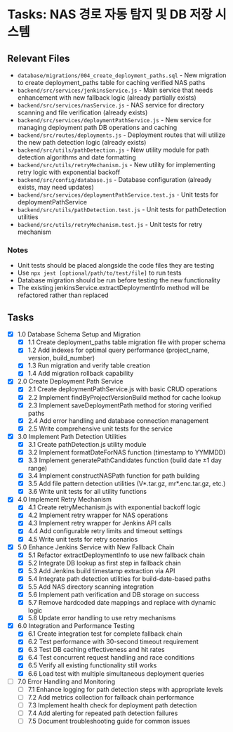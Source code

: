 # Tasks: NAS 경로 자동 탐지 및 DB 저장 시스템

## Relevant Files

- `database/migrations/004_create_deployment_paths.sql` - New migration to create deployment_paths table for caching verified NAS paths
- `backend/src/services/jenkinsService.js` - Main service that needs enhancement with new fallback logic (already partially exists)
- `backend/src/services/nasService.js` - NAS service for directory scanning and file verification (already exists)
- `backend/src/services/deploymentPathService.js` - New service for managing deployment path DB operations and caching
- `backend/src/routes/deployments.js` - Deployment routes that will utilize the new path detection logic (already exists)
- `backend/src/utils/pathDetection.js` - New utility module for path detection algorithms and date formatting
- `backend/src/utils/retryMechanism.js` - New utility for implementing retry logic with exponential backoff
- `backend/src/config/database.js` - Database configuration (already exists, may need updates)
- `backend/src/services/deploymentPathService.test.js` - Unit tests for deploymentPathService
- `backend/src/utils/pathDetection.test.js` - Unit tests for pathDetection utilities
- `backend/src/utils/retryMechanism.test.js` - Unit tests for retry mechanism

### Notes

- Unit tests should be placed alongside the code files they are testing
- Use `npx jest [optional/path/to/test/file]` to run tests
- Database migration should be run before testing the new functionality
- The existing jenkinsService.extractDeploymentInfo method will be refactored rather than replaced

## Tasks

- [x] 1.0 Database Schema Setup and Migration
  - [x] 1.1 Create deployment_paths table migration file with proper schema
  - [x] 1.2 Add indexes for optimal query performance (project_name, version, build_number)
  - [x] 1.3 Run migration and verify table creation
  - [x] 1.4 Add migration rollback capability

- [x] 2.0 Create Deployment Path Service
  - [x] 2.1 Create deploymentPathService.js with basic CRUD operations
  - [x] 2.2 Implement findByProjectVersionBuild method for cache lookup
  - [x] 2.3 Implement saveDeploymentPath method for storing verified paths
  - [x] 2.4 Add error handling and database connection management
  - [x] 2.5 Write comprehensive unit tests for the service

- [x] 3.0 Implement Path Detection Utilities
  - [x] 3.1 Create pathDetection.js utility module
  - [x] 3.2 Implement formatDateForNAS function (timestamp to YYMMDD)
  - [x] 3.3 Implement generatePathCandidates function (build date ±1 day range)
  - [x] 3.4 Implement constructNASPath function for path building
  - [x] 3.5 Add file pattern detection utilities (V*.tar.gz, mr*.enc.tar.gz, etc.)
  - [x] 3.6 Write unit tests for all utility functions

- [x] 4.0 Implement Retry Mechanism
  - [x] 4.1 Create retryMechanism.js with exponential backoff logic
  - [x] 4.2 Implement retry wrapper for NAS operations
  - [x] 4.3 Implement retry wrapper for Jenkins API calls
  - [x] 4.4 Add configurable retry limits and timeout settings
  - [x] 4.5 Write unit tests for retry scenarios

- [x] 5.0 Enhance Jenkins Service with New Fallback Chain
  - [x] 5.1 Refactor extractDeploymentInfo to use new fallback chain
  - [x] 5.2 Integrate DB lookup as first step in fallback chain
  - [x] 5.3 Add Jenkins build timestamp extraction via API
  - [x] 5.4 Integrate path detection utilities for build-date-based paths
  - [x] 5.5 Add NAS directory scanning integration
  - [x] 5.6 Implement path verification and DB storage on success
  - [x] 5.7 Remove hardcoded date mappings and replace with dynamic logic
  - [x] 5.8 Update error handling to use retry mechanisms

- [x] 6.0 Integration and Performance Testing
  - [x] 6.1 Create integration test for complete fallback chain
  - [x] 6.2 Test performance with 30-second timeout requirement
  - [x] 6.3 Test DB caching effectiveness and hit rates
  - [x] 6.4 Test concurrent request handling and race conditions
  - [x] 6.5 Verify all existing functionality still works
  - [x] 6.6 Load test with multiple simultaneous deployment queries

- [ ] 7.0 Error Handling and Monitoring
  - [ ] 7.1 Enhance logging for path detection steps with appropriate levels
  - [ ] 7.2 Add metrics collection for fallback chain performance
  - [ ] 7.3 Implement health check for deployment path detection
  - [ ] 7.4 Add alerting for repeated path detection failures
  - [ ] 7.5 Document troubleshooting guide for common issues